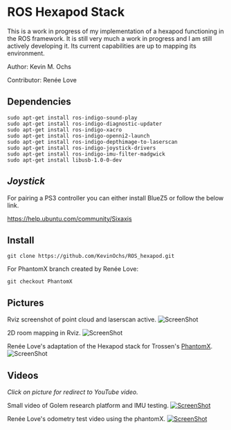 ROS Hexapod Stack
=================
This is a work in progress of my implementation of a hexapod functioning in the ROS framework. It is still very much a work in progress and I am still actively developing it. Its current capabilities are up to mapping its environment.

Author: Kevin M. Ochs

Contributor: Renée Love


Dependencies
------------

```
sudo apt-get install ros-indigo-sound-play
sudo apt-get install ros-indigo-diagnostic-updater
sudo apt-get install ros-indigo-xacro
sudo apt-get install ros-indigo-openni2-launch
sudo apt-get install ros-indigo-depthimage-to-laserscan
sudo apt-get install ros-indigo-joystick-drivers
sudo apt-get install ros-indigo-imu-filter-madgwick
sudo apt-get install libusb-1.0-0-dev
```

_Joystick_
----------

For pairing a PS3 controller you can either install BlueZ5 or follow the below link.

https://help.ubuntu.com/community/Sixaxis

Install
-------

```
git clone https://github.com/KevinOchs/ROS_hexapod.git
```

For PhantomX branch created by Renée Love:

```
git checkout PhantomX
```

Pictures
--------
Rviz screenshot of point cloud and laserscan active.
![ScreenShot](http://forums.trossenrobotics.com/gallery/files/8/6/6/6/depthwithlaser.jpg)

2D room mapping in Rviz.
![ScreenShot](http://forums.trossenrobotics.com/gallery/files/8/6/6/6/2d_slam.jpg)

Renée Love's adaptation of the Hexapod stack for Trossen's  [PhantomX](http://www.trossenrobotics.com/phantomx-ax-hexapod.aspx).
![ScreenShot](http://forums.trossenrobotics.com/gallery/files/1/2/6/6/9/screenshot_from_2015-04-22_20_23_15.png)


Videos 
------
_Click on picture for redirect to YouTube video._


Small video of Golem research platform and IMU testing. 
[![ScreenShot](http://forums.trossenrobotics.com/gallery/files/8/6/6/6/golem_996787.jpg)](https://www.youtube.com/watch?v=IP-1HebkZnU)

Renée Love's odometry test video using the phantomX.
[![ScreenShot](http://forums.trossenrobotics.com/gallery/files/1/2/6/6/9/screenshot_from_2015-04-22_20_23_15.png)](https://www.youtube.com/watch?v=VYBAM0MrvWI)
